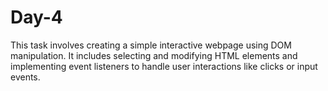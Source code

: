 # Day-4
This task involves creating a simple interactive webpage using DOM manipulation. It includes selecting and modifying HTML elements and implementing event listeners to handle user interactions like clicks or input events.
